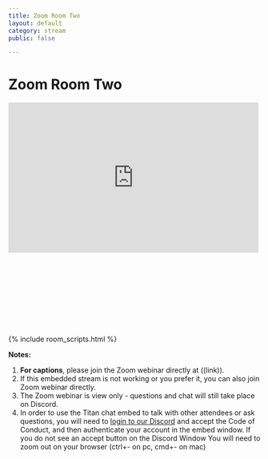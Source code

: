 ```yaml
---
title: Zoom Room Two
layout: default
category: stream
public: false

---
```

# Zoom Room Two

<iframe
src="https://player.twitch.tv/?channel=capricon2021b&parent=virtual.capricon.org" height="300" width="500" frameborder="0" scrolling="no" allowfullscreen="true" class="convention-video"> </iframe>

<iframe frameborder="0" class="convention-chat">
</iframe>

<script src="https://unpkg.com/dayjs@1.8.21/dayjs.min.js"></script>
<script>
const channel = "929769247641600010";
</script>
{% include room_scripts.html %}

**Notes:**

1. **For captions**, please join the Zoom webinar directly at ((link)).  
2. If this embedded stream is not working or you prefer it, you can also join Zoom webinar directly. 
3. The Zoom webinar is view only - questions and chat will still take place on Discord.
4. In order to use the Titan chat embed to talk with other attendees or ask questions, you will need to [login to our Discord]() and accept the Code of Conduct, and then authenticate your account in the embed window. If you do not see an accept button on the Discord Window You will need to zoom out on your browser (ctrl+- on pc, cmd+- on mac)